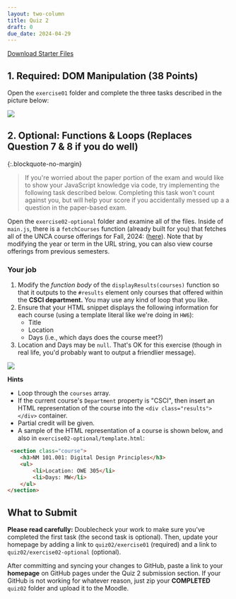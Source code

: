 ```yaml
---
layout: two-column
title: Quiz 2
draft: 0
due_date: 2024-04-29
---
```


<style>
    img.preview {
        max-width: 60%;
        min-width: 500px;
    }
</style>


<a href="/spring2024/course-files/quizzes/quiz02.zip" class="nu-button">Download Starter Files <i class="fas fa-download"></i></a>

## 1. Required: DOM Manipulation (38 Points)
Open the `exercise01` folder and complete the three tasks described in the picture below: 

<img class="large" src="/spring2024/assets/images/quizzes/quiz02/dom-manipulation.gif" />


## 2. Optional: Functions & Loops (Replaces Question 7 & 8 if you do well)

{:.blockquote-no-margin}
> If you're worried about the paper portion of the exam and would like to show your JavaScript knowledge via code, try implementing the following task described below. Completing this task won't count against you, but will help your score if you accidentally messed up a a question in the paper-based exam.


Open the `exercise02-optional` folder and examine all of the files. Inside of `main.js`, there is a `fetchCourses` function (already built for you) that fetches all of the UNCA course offerings for Fall, 2024: (<a href="https://meteor.unca.edu/registrar/class-schedules/api/v1/courses/2024/fall/">here</a>). Note that by modifying the year or term in the URL string, you can also view course offerings from previous semesters. 

### Your job
1. Modify the *function body* of the `displayResults(courses)` function so that it outputs to the `#results` element only courses that offered within the **CSCI department.** You may use any kind of loop that you like.
2. Ensure that your HTML snippet displays the following information for each course (using a template literal like we're doing in `HW6`):
    * Title
    * Location
    * Days (i.e., which days does the course meet?)
3. Location and Days may be `null`. That's OK for this exercise (though in real life, you'd probably want to output a friendlier message).

<img class="large frame" src="/spring2024/assets/images/quizzes/quiz02/courses.png" />

**Hints**
* Loop through the `courses` array.
* If the current course's `Department` property is "CSCI", then insert an HTML representation of the course into the `<div class="results"></div>` container. 
* Partial credit will be given.
* A sample of the HTML representation of a course is shown below, and also in `exercise02-optional/template.html`:

```html
 <section class="course">
    <h3>NM 101.001: Digital Design Principles</h3>
    <ul>
        <li>Location: OWE 305</li>
        <li>Days: MW</li>
    </ul>
</section>
```

## What to Submit
**Please read carefully:** Doublecheck your work to make sure you've completed the first task (the second task is optional). Then, update your homepage by adding a link to `quiz02/exercise01` (required) and a link to `quiz02/exercise02-optional` (optional).

After committing and syncing your changes to GitHub, paste a link to your **homepage** on GitHub pages under the Quiz 2 submission section. If your GitHub is not working for whatever reason, just zip your **COMPLETED** `quiz02` folder and upload it to the Moodle.
